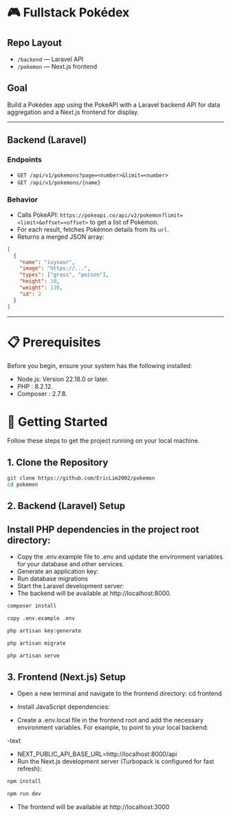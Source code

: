 # 🎮 Fullstack Pokédex

## Repo Layout
- `/backend` — Laravel API
- `/pokemon` — Next.js frontend

## Goal
Build a Pokédex app using the PokeAPI with a Laravel backend API for data aggregation and a Next.js frontend for display.

---

## Backend (Laravel)

### Endpoints

- `GET /api/v1/pokemons?page=<number>&limit=<number>`
- `GET /api/v1/pokemons/{name}`

### Behavior
- Calls PokeAPI: `https://pokeapi.co/api/v2/pokemon?limit=<limit>&offset=<offset>` to get a list of Pokémon.
- For each result, fetches Pokémon details from its `url`.
- Returns a merged JSON array:

```json
[
  {
    "name": "ivysaur",
    "image": "https://...",
    "types": ["grass", "poison"],
    "height": 10,
    "weight": 130,
    "id": 2
  }
]
```

---

# 📋 Prerequisites
Before you begin, ensure your system has the following installed:

- Node.js: Version 22.18.0 or later.
- PHP : 8.2.12.
- Composer :  2.7.8.

# 🚀 Getting Started
Follow these steps to get the project running on your local machine.



## 1. Clone the Repository
```bash
git clone https://github.com/EricLim2002/pokemon
cd pokemon
```



## 2. Backend (Laravel) Setup
## Install PHP dependencies in the project root directory:

- Copy the .env.example file to .env and update the environment variables for your database and other services.
- Generate an application key:
- Run database migrations
- Start the Laravel development server:
- The backend will be available at http://localhost:8000.


```bash
composer install

copy .env.example .env

php artisan key:generate

php artisan migrate 

php artisan serve
```


## 3. Frontend (Next.js) Setup
- Open a new terminal and navigate to the frontend directory: cd frontend

- Install JavaScript dependencies:


- Create a .env.local file in the frontend root and add the necessary environment variables. For example, to point to your local backend:

-text
- NEXT_PUBLIC_API_BASE_URL=http://localhost:8000/api
- Run the Next.js development server (Turbopack is configured for fast refresh):


```bash
npm install

npm run dev
```
- The frontend will be available at http://localhost:3000
